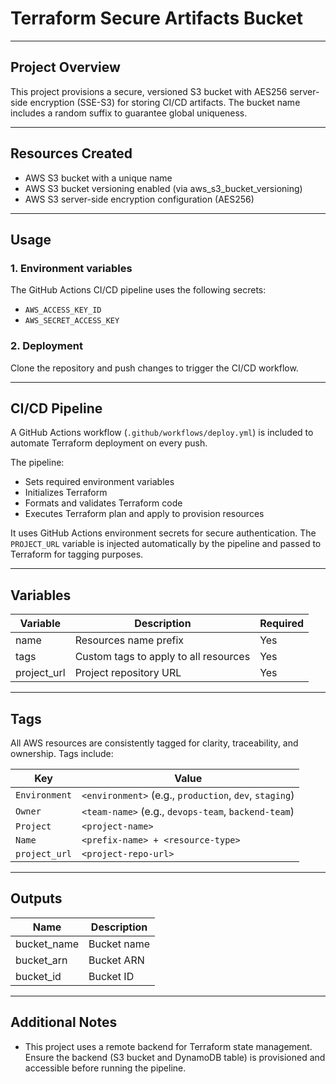 # Terraform Secure Artifacts Bucket

---

## Project Overview

This project provisions a secure, versioned S3 bucket with AES256 server-side encryption (SSE-S3) for storing CI/CD artifacts. The bucket name includes a random suffix to guarantee global uniqueness.

---

## Resources Created
- AWS S3 bucket with a unique name  
- AWS S3 bucket versioning enabled (via aws_s3_bucket_versioning)  
- AWS S3 server-side encryption configuration (AES256)  

---

## Usage

### 1. Environment variables

The GitHub Actions CI/CD pipeline uses the following secrets:

- `AWS_ACCESS_KEY_ID`
- `AWS_SECRET_ACCESS_KEY`

### 2. Deployment

Clone the repository and push changes to trigger the CI/CD workflow.

---

## CI/CD Pipeline

A GitHub Actions workflow (`.github/workflows/deploy.yml`) is included to automate Terraform deployment on every push. 

The pipeline:
- Sets required environment variables
- Initializes Terraform  
- Formats and validates Terraform code 
- Executes Terraform plan and apply to provision resources  

It uses GitHub Actions environment secrets for secure authentication.
The `PROJECT_URL` variable is injected automatically by the pipeline and passed to Terraform for tagging purposes.

---

## Variables

| Variable      | Description                                | Required |
|---------------|--------------------------------------------|----------|
| name          | Resources name prefix                      | Yes      |
| tags          | Custom tags to apply to all resources      | Yes      |
| project_url   | Project repository URL                     | Yes      |

---

## Tags

All AWS resources are consistently tagged for clarity, traceability, and ownership. Tags include:

| Key           | Value                                                       |
|---------------|-------------------------------------------------------------|
| `Environment` | `<environment>` (e.g., `production`, `dev`, `staging`)      |
| `Owner`       | `<team-name>` (e.g., `devops-team`, `backend-team`)         |
| `Project`     | `<project-name>`                                            |
| `Name`        | `<prefix-name> + <resource-type>`                           |
| `project_url` | `<project-repo-url>`                                        |

---

## Outputs

| Name        | Description           |
|-------------|-----------------------|
| bucket_name | Bucket name           |
| bucket_arn  | Bucket ARN            |
| bucket_id   | Bucket ID             |

---

## Additional Notes
- This project uses a remote backend for Terraform state management. Ensure the backend (S3 bucket and DynamoDB table) is provisioned and accessible before running the pipeline.
